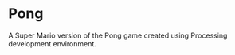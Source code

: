 Pong
====

A Super Mario version of the Pong game created using Processing development environment. 
